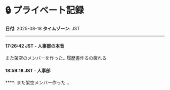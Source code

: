 # 🔒 プライベート記録
**日付**: 2025-08-18
**タイムゾーン**: JST

---


#### 17:26:42 JST - 人事部の本音
また架空のメンバーを作った...履歴書作るの疲れる

#### 18:59:18 JST - 人事部
****: また架空メンバー作った...
